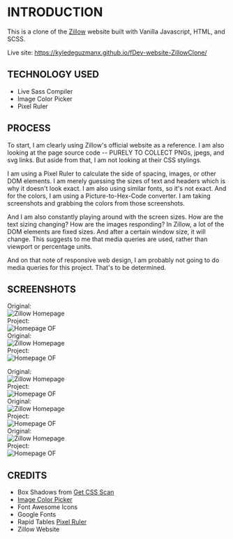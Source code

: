 # INTRODUCTION
This is a clone of the [Zillow](https://www.zillow.com/) website built with Vanilla Javascript, HTML, and SCSS.  

Live site: https://kyledeguzmanx.github.io/fDev-website-ZillowClone/  
## TECHNOLOGY USED 
- Live Sass Compiler  
- Image Color Picker  
- Pixel Ruler  

## PROCESS

To start, I am clearly using Zillow's official website as a reference. I am also looking at the page source code -- PURELY TO COLLECT PNGs, jpegs, and svg links. But aside from that, I am not looking at their CSS stylings.    

I am using a Pixel Ruler to calculate the side of spacing, images, or other DOM elements. I am merely guessing the sizes of text and headers which is why it doesn't look exact. I am also using similar fonts, so it's not exact. And for the colors, I am using a Picture-to-Hex-Code converter. I am taking screenshots and grabbing the colors from those screenshots.

And I am also constantly playing around with the screen sizes. How are the text sizing changing? How are the images responding? In Zillow, a lot of the DOM elements are fixed sizes. And after a certain window size, it will change. This suggests to me that media queries are used, rather than viewport or percentage units.  

And on that note of responsive web design, I am probably not going to do media queries for this project. That's to be determined.


## SCREENSHOTS 

Original:  
![Zillow Homepage](https://github.com/kyledeguzmanx/fDev-website-ZillowClone/blob/master/img/Screenshots/ZillowOF.png)  
Project:  
![Homepage OF](https://github.com/kyledeguzmanx/fDev-website-ZillowClone/blob/master/img/Screenshots/Screen1.png?raw=true)  
Original:  
![Zillow Homepage](https://github.com/kyledeguzmanx/fDev-website-ZillowClone/blob/master/img/Screenshots/ZillowOF2.png)  
Project:  
![Homepage OF](https://github.com/kyledeguzmanx/fDev-website-ZillowClone/blob/master/img/Screenshots/Screen2.png?raw=true)  

Original:  
![Zillow Homepage](https://github.com/kyledeguzmanx/fDev-website-ZillowClone/blob/master/img/Screenshots/ZillowOF3.png)  
Project:  
![Homepage OF](https://github.com/kyledeguzmanx/fDev-website-ZillowClone/blob/master/img/Screenshots/Screen3.png?raw=true)  
Original:  
![Zillow Homepage](https://github.com/kyledeguzmanx/fDev-website-ZillowClone/blob/master/img/Screenshots/ZillowOF4.png)  
Project:  
![Homepage OF](https://github.com/kyledeguzmanx/fDev-website-ZillowClone/blob/master/img/Screenshots/Screen4.png?raw=true)  
Original:  
![Zillow Homepage](https://github.com/kyledeguzmanx/fDev-website-ZillowClone/blob/master/img/Screenshots/ZillowOF5.png)  
Project:  
![Homepage OF](https://github.com/kyledeguzmanx/fDev-website-ZillowClone/blob/master/img/Screenshots/Screen5.png?raw=true)  

## CREDITS
- Box Shadows from [Get CSS Scan](https://getcssscan.com/css-box-shadow-examples)  
- [Image Color Picker](https://imagecolorpicker.com/)  
- Font Awesome Icons   
- Google Fonts    
- Rapid Tables [Pixel Ruler](https://www.rapidtables.com/web/tools/pixel-ruler.html)  
- Zillow Website   